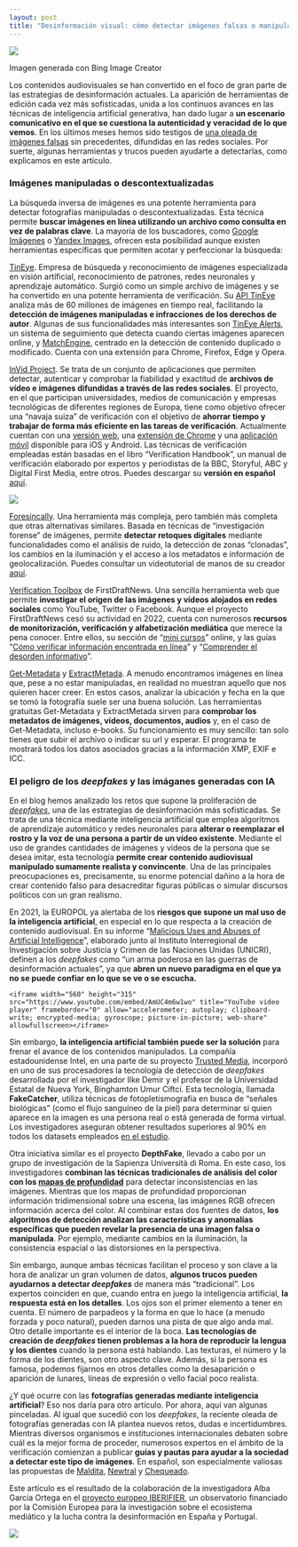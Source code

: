 ```yaml
---
layout: post
title: "Desinformación visual: cómo detectar imágenes falsas o manipuladas"
---
```

![](https://lh3.googleusercontent.com/Nw98NTYkvFPkFnohwHr1l5EoPrE9tMdJmco-iM_cDrRhew38T8FtedhFObiyDM5dZws52MK0bluUwPKoxGCvSEtLTnLZW8B-sbE0EJreZK1oMbJ_MJ2RCQ75yOSldtFAkOWUgD8kQEOhd4iese6iumLh2Nk80hkfp_zbQrW51dM3upSC12kZBr8G_hjxH16Y)

Imagen generada con Bing Image Creator

Los contenidos audiovisuales se han convertido en el foco de gran parte de las estrategias de desinformación actuales. La aparición de herramientas de edición cada vez más sofisticadas, unida a los continuos avances en las técnicas de inteligencia artificial generativa, han dado lugar a **un escenario comunicativo en el que se cuestiona la autenticidad y veracidad de lo que vemos**. En los últimos meses hemos sido testigos de [una oleada de imágenes falsas](https://www.newtral.es/bulos-imagenes-inteligencia-artificial/20230327/) sin precedentes, difundidas en las redes sociales. Por suerte, algunas herramientas y trucos pueden ayudarte a detectarlas, como explicamos en este artículo.

### Imágenes manipuladas o descontextualizadas 

La búsqueda inversa de imágenes es una potente herramienta para detectar fotografías manipuladas o descontextualizadas. Esta técnica permite **buscar imágenes en línea utilizando un archivo como consulta en vez de palabras clave**. La mayoría de los buscadores, como [Google Imágenes](https://images.google.com/) o [Yandex Images](https://yandex.com/images/), ofrecen esta posibilidad aunque existen herramientas específicas que permiten acotar y perfeccionar la búsqueda:

[TinEye](https://tineye.com/). Empresa de búsqueda y reconocimiento de imágenes especializada en visión artíficial, reconocimiento de patrones, redes neuronales y aprendizaje automático. Surgió como un simple archivo de imágenes y se ha convertido en una potente herramienta de verificación. Su [API TinEye](https://services.tineye.com/TinEyeAPI) analiza más de 60 millones de imágenes en tiempo real, facilitando la **detección de imágenes manipuladas e infracciones de los derechos de autor**. Algunas de sus funcionalidades más interesantes son [TinEye Alerts](https://services.tineye.com/TinEyeAlerts), un sistema de seguimiento que detecta cuando ciertas imágenes aparecen online, y [MatchEngine](https://services.tineye.com/MatchEngine), centrado en la detección de contenido duplicado o modificado. Cuenta con una extensión para Chrome, Firefox, Edge y Opera.

[InVid Project](https://www.invid-project.eu/). Se trata de un conjunto de aplicaciones que permiten detectar, autenticar y comprobar la fiabilidad y exactitud de **archivos de vídeo e imágenes difundidas a través de las redes sociales**. El proyecto, en el que participan universidades, medios de comunicación y empresas tecnológicas de diferentes regiones de Europa, tiene como objetivo ofrecer una “navaja suiza” de verificación con el objetivo de **ahorrar tiempo y trabajar de forma más eficiente en las tareas de verificación**. Actualmente cuentan con una [versión web](https://www.invid-project.eu/invid-verification-application/), una [extensión de Chrome](https://chrome.google.com/webstore/detail/fake-news-debunker-by-inv/mhccpoafgdgbhnjfhkcmgknndkeenfhe?hl=en) y una [aplicación móvil](https://www.invid-project.eu/invid-mobile-application/) disponible para iOS y Android. Las técnicas de verificación empleadas están basadas en el libro “Verification Handbook”, un manual de verificación elaborado por expertos y periodistas de la BBC, Storyful, ABC y Digital First Media, entre otros. Puedes descargar su **versión en español** [aquí](https://verificationhandbook.com/downloads/manual.de.verificacion.pdf). 

![](https://lh4.googleusercontent.com/Tf0GdQ57zjzWE3sJJhviF_t72KQX3tt-b92zW5A_ZdO80ZJ9NVxldTPSkAHFiJ1me5whyhzWFyJiQh_nn0D0AatIRWAt0YsaeYj9B9TwC4476tcpEVm-A7LBBICONSkmkFKSPBNDwOz7xr2B7sqrrut-KhJ6dHNPq5Mlk2otDgMIXp-FniS8KLYFJCCNXBoL)

[Foresincally](https://29a.ch/photo-forensics/#clone-detection). Una herramienta más compleja, pero también más completa que otras alternativas similares. Basada en técnicas de “investigación forense” de imágenes, permite **detectar retoques digitales** mediante funcionalidades como el análisis de ruido, la detección de zonas “clonadas”, los cambios en la iluminación y el acceso a los metadatos e información de geolocalización. Puedes consultar un videotutorial de manos de su creador [aquí](https://www.youtube.com/watch?v=XRCq8CJrI_s&ab_channel=JonasWagner). 

[Verification Toolbox](https://firstdraftnews.org/verification-toolbox/) de FirstDraftNews. Una sencilla herramienta web que permite **investigar el origen de las imágenes y vídeos alojados en redes sociales** como YouTube, Twitter o Facebook. Aunque el proyecto FirstDraftNews cesó su actividad en 2022, cuenta con numerosos **recursos de monitorización, verificación y alfabetización mediática** que merece la pena conocer. Entre ellos, su sección de “[mini cursos](https://firstdraftnews.org/bucket/our-training/)” online, y las guías “[Cómo verificar información encontrada en línea](https://firstdraftnews.org/wp-content/uploads/2020/07/Verifying_Online_Information_Digital_AW_ES.pdf?x21167)” y “[Comprender el desorden informativo](https://firstdraftnews.org/wp-content/uploads/2020/07/Information_Disorder_Digital_AW_ES.pdf?x21167)”. 

[Get-Metadata](https://www.get-metadata.com/) y [ExtractMetada](http://www.extractmetadata.com/es.html). A menudo encontramos imágenes en línea que, pese a no estar manipuladas, en realidad no muestran aquello que nos quieren hacer creer. En estos casos, analizar la ubicación y fecha en la que se tomó la fotografía suele ser una buena solución. Las herramientas gratuitas Get-Metadata y ExtractMetada sirven para **comprobar los metadatos de imágenes, vídeos, documentos, audios** y, en el caso de Get-Metadata, incluso e-books. Su funcionamiento es muy sencillo: tan solo tienes que subir el archivo o indicar su url y esperar. El programa te mostrará todos los datos asociados gracias a la información XMP, EXIF e ICC.

### El peligro de los *deepfakes* y las imáganes generadas con IA

En el blog hemos analizado los retos que supone la proliferación de *[deepfakes](https://mip.umh.es/blog/2019/12/01/deepfakes-c%C3%B3mo-los-medios-combaten-la-desinformaci%C3%B3n-m%C3%A1s-sofisticada/)*, una de las estrategias de desinformación más sofisticadas. Se trata de una técnica mediante inteligencia artificial que emplea algoritmos de aprendizaje automático y redes neuronales para **alterar o reemplazar el rostro y la voz de una persona a partir de un vídeo existente**. Mediante el uso de grandes cantidades de imágenes y vídeos de la persona que se desea imitar, esta tecnología **permite crear contenido audiovisual manipulado sumamente realista y convincente**. Una de las principales preocupaciones es, precisamente, su enorme potencial dañino a la hora de crear contenido falso para desacreditar figuras públicas o simular discursos políticos con un gran realismo. 

En 2021, la EUROPOL ya alertaba de los **riesgos que supone un mal uso de la inteligencia artificial**, en especial en lo que respecta a la creación de contenido audiovisual. En su informe “[Malicious Uses and Abuses of Artificial Intelligence](https://www.europol.europa.eu/cms/sites/default/files/documents/malicious_uses_and_abuses_of_artificial_intelligence_europol.pdf)”, elaborado junto al Instituto Interregional de Investigación sobre Justicia y Crimen de las Naciones Unidas (UNICRI), definen a los *deepfakes* como “un arma poderosa en las guerras de desinformación actuales”, ya que **abren un nuevo paradigma en el que ya no se puede confiar en lo que se ve o se escucha.** 

`<iframe width="560" height="315" src="https://www.youtube.com/embed/AmUC4m6w1wo" title="YouTube video player" frameborder="0" allow="accelerometer; autoplay; clipboard-write; encrypted-media; gyroscope; picture-in-picture; web-share" allowfullscreen></iframe>`

Sin embargo, **la inteligencia artificial también puede ser la solución** para frenar el avance de los contenidos manipulados. La compañía estadounidense Intel, en una parte de su proyecto [Trusted Media](https://www.intel.com/content/www/us/en/research/blogs/trusted-media.html), incorporó en uno de sus procesadores la tecnología de detección de *deepfakes* desarrollada por el investigador Ilke Demir y el profesor de la Universidad Estatal de Nueva York, Binghamton Umur Ciftci. Esta tecnología, llamada **FakeCatcher**, utiliza técnicas de fotopletismografía en busca de “señales biológicas” (como el flujo sanguíneo de la piel) para determinar si quien aparece en la imagen es una persona real o está generada de forma virtual. Los investigadores aseguran obtener resultados superiores al 90% en todos los datasets empleados [en el estudio](https://ieeexplore.ieee.org/document/9141516). 

Otra iniciativa similar es el proyecto **DepthFake**, llevado a cabo por un grupo de investigación de la Sapienza Università di Roma. En este caso, los investigadores **combinan las técnicas tradicionales de análisis del color con los [mapas de profundidad](https://www.xatakafoto.com/software/asi-funciona-esta-inteligencia-artificial-que-analiza-genera-mapas-profundidad-fotografias)** para detectar inconsistencias en las imágenes. Mientras que los mapas de profundidad proporcionan información tridimensional sobre una escena, las imágenes RGB ofrecen información acerca del color. Al combinar estas dos fuentes de datos, **los algoritmos de detección analizan las características y anomalías específicas que pueden revelar la presencia de una imagen falsa o manipulada**. Por ejemplo, mediante cambios en la iluminación, la consistencia espacial o las distorsiones en la perspectiva. 

Sin embargo, aunque ambas técnicas facilitan el proceso y son clave a la hora de analizar un gran volumen de datos, **algunos trucos pueden ayudarnos a detectar *deepfakes*** de manera más “tradicional”. Los expertos coinciden en que, cuando entra en juego la inteligencia artificial, **la respuesta está en los detalles**. Los ojos son el primer elemento a tener en cuenta. El número de parpadeos y la forma en que lo hace (a menudo forzada y poco natural), pueden darnos una pista de que algo anda mal. Otro detalle importante es el interior de la boca. **Las tecnologías de creación de *deepfakes* tienen problemas a la hora de reproducir la lengua y los dientes** cuando la persona está hablando. Las texturas, el número y la forma de los dientes, son otro aspecto clave. Además, si la persona es famosa, podemos fijarnos en otros detalles como la desaparición o aparición de lunares, líneas de expresión o vello facial poco realista. 

¿Y qué ocurre con las **fotografías generadas mediante inteligencia artificial**? Eso nos daría para otro artículo. Por ahora, aquí van algunas pinceladas. Al igual que sucedió con los *deepfakes*, la reciente oleada de fotografías generadas con IA plantea nuevos retos, dudas e incertidumbres. Mientras diversos organismos e instituciones internacionales debaten sobre cuál es la mejor forma de proceder, numerosos expertos en el ámbito de la verificación comienzan a publicar **guías y pautas para ayudar a la sociedad a detectar este tipo de imágenes**. En español, son especialmente valiosas las propuestas de [Maldita](https://maldita.es/malditatecnologia/20230512/consejos-detectar-imagenes-inteligencia-artificial-dalle/), [Newtral](https://www.newtral.es/como-detectar-imagenes-videos-audios-deepfakes-generados-ia/20230331/) y [Chequeado](https://chequeado.com/ultimas-noticias/como-saber-si-una-imagen-fue-creada-con-inteligencia-artificial/). 



Este artículo es el resultado de la colaboración de la investigadora Alba García Ortega en el [proyecto europeo IBERIFIER](https://iberifier.eu/), un observatorio financiado por la Comisión Europea para la investigación sobre el ecosistema mediático y la lucha contra la desinformación en España y Portugal.

![](https://lh4.googleusercontent.com/bTs6FgRTnThLnwCt1k9znNteTi7m0wTzKMw0vlWQ0jgExP-Fa2RBSrXICKLBuLQOIbFdYLod-VXFKHgK1o_akO8iKO2Iw7H0wqL-_l26kIWq4SblFtm-_ijwNoH04mgmHmwej_wDb9liGgB9o9Lwxkm1C6aOQnBGBUKqUK0YXcdKqnsbcMK9rqCsQ_BG9lPx)